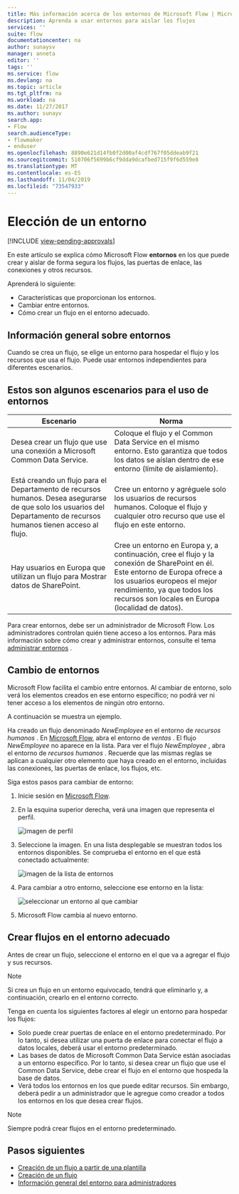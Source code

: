 ```yaml
---
title: Más información acerca de los entornos de Microsoft Flow | Microsoft Docs
description: Aprenda a usar entornos para aislar los flujos
services: ''
suite: flow
documentationcenter: na
author: sunaysv
manager: anneta
editor: ''
tags: ''
ms.service: flow
ms.devlang: na
ms.topic: article
ms.tgt_pltfrm: na
ms.workload: na
ms.date: 11/27/2017
ms.author: sunayv
search.app:
- Flow
search.audienceType:
- flowmaker
- enduser
ms.openlocfilehash: 8890e621d14fb0f2d00af4cdf767f05ddeab9f21
ms.sourcegitcommit: 510706f5699b6cf9dda9dcafbed715f9f6d559e8
ms.translationtype: MT
ms.contentlocale: es-ES
ms.lasthandoff: 11/04/2019
ms.locfileid: "73547933"
---
```

# <a name="choosing-an-environment"></a>Elección de un entorno
[!INCLUDE [view-pending-approvals](includes/cc-rebrand.md)]

En este artículo se explica cómo Microsoft Flow **entornos** en los que puede crear y aislar de forma segura los flujos, las puertas de enlace, las conexiones y otros recursos.

Aprenderá lo siguiente:

* Características que proporcionan los entornos.
* Cambiar entre entornos.
* Cómo crear un flujo en el entorno adecuado.

## <a name="environments-overview"></a>Información general sobre entornos

Cuando se crea un flujo, se elige un entorno para hospedar el flujo y los recursos que usa el flujo. Puede usar entornos independientes para diferentes escenarios.

## <a name="here-are-a-few-scenarios-for-using-environments"></a>Estos son algunos escenarios para el uso de entornos

Escenario|Norma
-----|-----
Desea crear un flujo que use una conexión a Microsoft Common Data Service.|Coloque el flujo y el Common Data Service en el mismo entorno. Esto garantiza que todos los datos se aíslan dentro de ese entorno (límite de aislamiento).
Está creando un flujo para el Departamento de recursos humanos. Desea asegurarse de que solo los usuarios del Departamento de recursos humanos tienen acceso al flujo.|Cree un entorno y agréguele solo los usuarios de recursos humanos. Coloque el flujo y cualquier otro recurso que use el flujo en este entorno.
Hay usuarios en Europa que utilizan un flujo para Mostrar datos de SharePoint.|Cree un entorno en Europa y, a continuación, cree el flujo y la conexión de SharePoint en él. Este entorno de Europa ofrece a los usuarios europeos el mejor rendimiento, ya que todos los recursos son locales en Europa (localidad de datos).

Para crear entornos, debe ser un administrador de Microsoft Flow. Los administradores controlan quién tiene acceso a los entornos. Para más información sobre cómo crear y administrar entornos, consulte el tema [administrar entornos](environments-overview-admin.md) .

## <a name="switching-environments"></a>Cambio de entornos

Microsoft Flow facilita el cambio entre entornos. Al cambiar de entorno, solo verá los elementos creados en ese entorno específico; no podrá ver ni tener acceso a los elementos de ningún otro entorno.

A continuación se muestra un ejemplo.

Ha creado un flujo denominado *NewEmployee* en el entorno de *recursos humanos* . En [Microsoft Flow](https://flow.microsoft.com), abra el entorno de *ventas* . El flujo *NewEmployee* no aparece en la lista. Para ver el flujo *NewEmployee* , abra el entorno de *recursos humanos* . Recuerde que las mismas reglas se aplican a cualquier otro elemento que haya creado en el entorno, incluidas las conexiones, las puertas de enlace, los flujos, etc.

Siga estos pasos para cambiar de entorno:

1. Inicie sesión en [Microsoft Flow](https://flow.microsoft.com).
1. En la esquina superior derecha, verá una imagen que representa el perfil.

   ![imagen de perfil](./media/environments-overview-maker/default-environment.png)

1. Seleccione la imagen. En una lista desplegable se muestran todos los entornos disponibles. Se comprueba el entorno en el que está conectado actualmente:

   ![imagen de la lista de entornos](./media/environments-overview-maker/all-environments.png)
1. Para cambiar a otro entorno, seleccione ese entorno en la lista:

   ![seleccionar un entorno al que cambiar](./media/environments-overview-maker/select-europe.png)
1. Microsoft Flow cambia al nuevo entorno.

## <a name="create-flows-in-the-right-environment"></a>Crear flujos en el entorno adecuado

Antes de crear un flujo, seleccione el entorno en el que va a agregar el flujo y sus recursos.

> [!NOTE]
> Si crea un flujo en un entorno equivocado, tendrá que eliminarlo y, a continuación, crearlo en el entorno correcto.

Tenga en cuenta los siguientes factores al elegir un entorno para hospedar los flujos:

* Solo puede crear puertas de enlace en el entorno predeterminado. Por lo tanto, si desea utilizar una puerta de enlace para conectar el flujo a datos locales, deberá usar el entorno predeterminado.
* Las bases de datos de Microsoft Common Data Service están asociadas a un entorno específico. Por lo tanto, si desea crear un flujo que use el Common Data Service, debe crear el flujo en el entorno que hospeda la base de datos.
* Verá todos los entornos en los que puede editar recursos. Sin embargo, deberá pedir a un administrador que le agregue como creador a todos los entornos en los que desea crear flujos.

> [!NOTE]
> Siempre podrá crear flujos en el entorno predeterminado.

## <a name="next-steps"></a>Pasos siguientes

* [Creación de un flujo a partir de una plantilla](get-started-logic-template.md)
* [Creación de un flujo](get-started-logic-flow.md)
* [Información general del entorno para administradores](environments-overview-admin.md)
